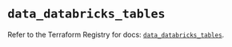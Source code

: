 # `data_databricks_tables`

Refer to the Terraform Registry for docs: [`data_databricks_tables`](https://registry.terraform.io/providers/databricks/databricks/1.90.0/docs/data-sources/tables).
